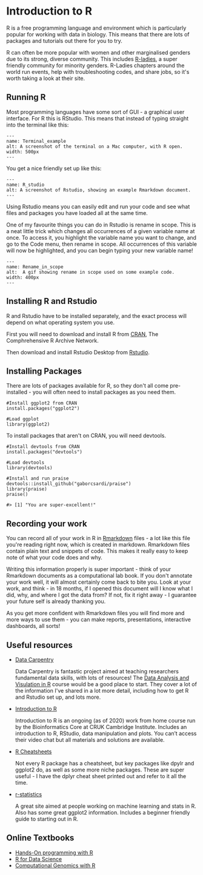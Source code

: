 # Introduction to R

R is a free programming language and environment which is particularly popular for working with data in biology. This means that there are lots of packages and tutorials out there for you to try.

R can often be more popular with women and other marginalised genders due to its strong, diverse community. This includes [R-ladies](https://rladies.org/), a super friendly community for minority genders. R-Ladies chapters around the world run events, help with troubleshooting codes, and share jobs, so it's worth taking a look at their site.

## Running R

Most programming languages have some sort of GUI - a graphical user interface. For R this is RStudio. This means that instead of typing straight into the terminal like this:

```{figure} ../assets/images/Terminal_example.png
---
name: Terminal_example
alt: A screenshot of the terminal on a Mac computer, with R open.
width: 500px
---
```

You get a nice friendly set up like this:

```{figure} ../assets/images/RStudio_example.png
---
name: R_studio
alt: A screenshot of Rstudio, showing an example Rmarkdown document.
---
```

Using Rstudio means you can easily edit and run your code and see what files and packages you have loaded all at the same time.

One of my favourite things you can do in Rstudio is rename in scope. This is a neat little trick which changes all occurrences of a given variable name at once. To access it, you highlight the variable name you want to change, and go to the Code menu, then rename in scope. All occurrences of this variable will now be highlighted, and you can begin typing your new variable name!

```{figure} ../assets/images/rename_in_scope.gif
---
name: Rename_in_scope
alt:  A gif showing rename in scope used on some example code.
width: 400px
---
```

## Installing R and Rstudio

R and Rstudio have to be installed separately, and the exact process will depend on what operating system you use.

First you will need to download and install R from [CRAN](https://www.stats.bris.ac.uk/R/), The Comphrehensive R Archive Network.

Then download and install Rstudio Desktop from [Rstudio](https://www.rstudio.com/products/rstudio/download/).

## Installing Packages

There are lots of packages available for R, so they don't all come pre-installed - you will often need to install packages as you need them.

```{r}
#Install ggplot2 from CRAN
install.packages("ggplot2")

#Load ggplot
library(ggplot2)
```

To install packages that aren't on CRAN, you will need devtools.

```{r}
#Install devtools from CRAN
install.packages("devtools")

#Load devtools
library(devtools)

#Install and run praise
devtools::install_github("gaborcsardi/praise")
library(praise)
praise()

#> [1] "You are super-excellent!"
```

## Recording your work

You can record all of your work in R in [Rmarkdown](https://rmarkdown.rstudio.com/lesson-1.html) files - a lot like this file you're reading right now, which is created in markdown. Rmarkdown files contain plain text and snippets of code. This makes it really easy to keep note of what your code does and why.

Writing this information properly is super important - think of your Rmarkdown documents as a computational lab book. If you don't annotate your work well, it will almost certainly come back to bite you. Look at your work, and think - in 18 months, if I opened this document will I know what I did, why, and where I got the data from? If not, fix it right away - I guarantee your future self is already thanking you.

As you get more confident with Rmarkdown files you will find more and more ways to use them - you can make reports, presentations, interactive dashboards, all sorts!

## Useful resources

* [Data Carpentry](https://datacarpentry.org/lessons/)

    Data Carpentry is fantastic project aimed at teaching researchers fundamental data skills, with lots of resources! The [Data Analysis and Visulation in R](https://datacarpentry.org/R-ecology-lesson/index.html) course would be a good place to start. They cover a lot of the information I've shared in a lot more detail, including how to get R and Rstudio set up, and lots more.

* [Introduction to R](https://bioinformatics-core-shared-training.github.io/r-intro/index.html)

    Introduction to R is an ongoing (as of 2020) work from home course run by the Bioinformatics Core at CRUK Cambridge Institute. Includes an introduction to R, RStudio, data manipulation and plots. You can’t access their video chat but all materials and solutions are available.

* [R Cheatsheets](https://rstudio.com/resources/cheatsheets/)

    Not every R package has a cheatsheet, but key packages like dpylr and ggplot2 do, as well as some more niche packages. These are super useful - I have the dplyr cheat sheet printed out and refer to it all the time.

* [r-statistics](http://r-statistics.co/R-Tutorial.html)

    A great site aimed at people working on machine learning and stats in R. Also has some great ggplot2 information. Includes a beginner friendly guide to starting out in R.

## Online Textbooks

* [Hands-On programming with R](https://rstudio-education.github.io/hopr/)
* [R for Data Science](https://r4ds.had.co.nz/)
* [Computational Genomics with R](https://compgenomr.github.io/book/)
